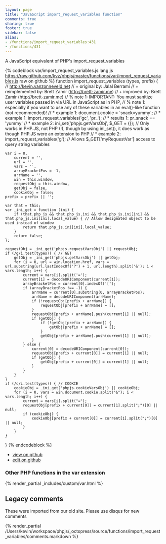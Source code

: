 ```yaml
---
layout: page
title: "JavaScript import_request_variables function"
comments: true
sharing: true
footer: true
sidebar: false
alias:
- /functions/import_request_variables:431
- /functions/431
---
```

<!-- Generated by Rakefile:build -->
A JavaScript equivalent of PHP's import_request_variables

{% codeblock var/import_request_variables.js lang:js https://raw.github.com/kvz/phpjs/master/functions/var/import_request_variables.js raw on github %}
function import_request_variables (types, prefix) {
    // http://kevin.vanzonneveld.net
    // +      original by: Jalal Berrami
    // + reimplemented by: Brett Zamir (http://brett-zamir.me)
    // + improved by: Brett Zamir (http://brett-zamir.me)
    // %          note 1: IMPORTANT: You must sanitize user variables passed in via URL in JavaScript as in PHP,
    // %          note 1: especially if you want to use any of these variables in an eval()-like function (not recommended)!
    // *        example 1: document.cookie = 'snack=yummy';
    // *        example 1: import_request_variables('gc', 'pr_');
    // *        results 1: pr_snack == 'yummy'
    // *        example 2: ini_set('phpjs.getVarsObj', $_GET = {}); // Only works in PHP.JS, not PHP (!), though by using ini_set(), it does work as though PHP.JS were an extension to PHP
    // *        example 2: import_request_variables('g'); // Allows $_GET['myRequestVar'] access to query string variables
    
    var i = 0,
        current = '',
        url = '',
        vars = '',
        arrayBracketPos = -1,
        arrName = '',
        win = this.window,
        requestObj = this.window,
        getObj = false,
        cookieObj = false;
    prefix = prefix || '';

    var that = this;
    var _ini_get = function (ini) {
        if (that.php_js && that.php_js.ini && that.php_js.ini[ini] && that.php_js.ini[ini].local_value) { // Allow designated object to be used instead of window
            return that.php_js.ini[ini].local_value;
        }
        return false;
    };

    requestObj = _ini_get('phpjs.requestVarsObj') || requestObj;
    if (/g/i.test(types)) { // GET
        getObj = _ini_get('phpjs.getVarsObj') || getObj;
        for (i = 0, url = win.location.href, vars = url.substring(url.lastIndexOf('?') + 1, url.length).split('&'); i < vars.length; i++) {
            current = vars[i].split('=');
            current[1] = decodeURIComponent(current[1]);
            arrayBracketPos = current[0].indexOf('[');
            if (arrayBracketPos !== -1) {
                arrName = current[0].substring(0, arrayBracketPos);
                arrName = decodeURIComponent(arrName);
                if (!requestObj[prefix + arrName]) {
                    requestObj[prefix + arrName] = [];
                }
                requestObj[prefix + arrName].push(current[1] || null);
                if (getObj) {
                    if (!getObj[prefix + arrName]) {
                        getObj[prefix + arrName] = [];
                    }
                    getObj[prefix + arrName].push(current[1] || null);
                }
            } else {
                current[0] = decodeURIComponent(current[0]);
                requestObj[prefix + current[0]] = current[1] || null;
                if (getObj) {
                    getObj[prefix + current[0]] = current[1] || null;
                }
            }
        }
    }
    if (/c/i.test(types)) { // COOKIE
        cookieObj = _ini_get('phpjs.cookieVarsObj') || cookieObj;
        for (i = 0, vars = win.document.cookie.split("&"); i < vars.length; i++) {
            current = vars[i].split("=");
            requestObj[prefix + current[0]] = current[1].split(";")[0] || null;
            if (cookieObj) {
                cookieObj[prefix + current[0]] = current[1].split(";")[0] || null;
            }
        }
    }
}
{% endcodeblock %}

 - [view on github](https://github.com/kvz/phpjs/blob/master/functions/var/import_request_variables.js)
 - [edit on github](https://github.com/kvz/phpjs/edit/master/functions/var/import_request_variables.js)

### Other PHP functions in the var extension
{% render_partial _includes/custom/var.html %}
## Legacy comments
These were imported from our old site. Please use disqus for new comments
<div style="overflow-y: scroll; height: 500px;">
{% render_partial /Users/kevin/workspace/phpjs/_octopress/source/functions/import_request_variables/comments.markdown %}
</div>
